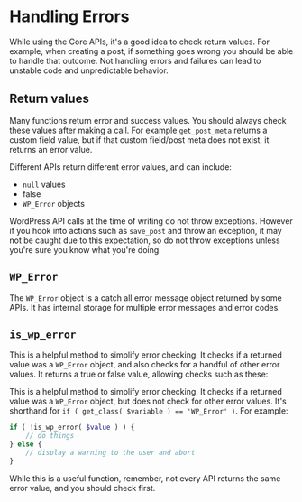 # Handling Errors

While using the Core APIs, it's a good idea to check return values. For example, when creating a post, if something goes wrong you should be able to handle that outcome. Not handling errors and failures can lead to unstable code and unpredictable behavior.

## Return values

Many functions return error and success values. You should always check these values after making a call. For example `get_post_meta` returns a custom field value, but if that custom field/post meta does not exist, it returns an error value.

Different APIs return different error values, and can include:

* `null` values
* false
* `WP_Error` objects

WordPress API calls at the time of writing do not throw exceptions. However if you hook into actions such as `save_post` and throw an exception, it may not be caught due to this expectation, so do not throw exceptions unless you're sure you know what you're doing.

## `WP_Error`

The `WP_Error` object is a catch all error message object returned by some APIs. It has internal storage for multiple error messages and error codes.

## `is_wp_error`

This is a helpful method to simplify error checking. It checks if a returned value was a `WP_Error` object, and also checks for a handful of other error values. It returns a true or false value, allowing checks such as these:

This is a helpful method to simplify error checking. It checks if a returned value was a `WP_Error` object, but does not check for other error values. It's shorthand for `if ( get_class( $variable ) == 'WP_Error' )`. For example:

```php
if ( !is_wp_error( $value ) ) {
    // do things
} else {
    // display a warning to the user and abort
}
```

While this is a useful function, remember, not every API returns the same error value, and you should check first.

